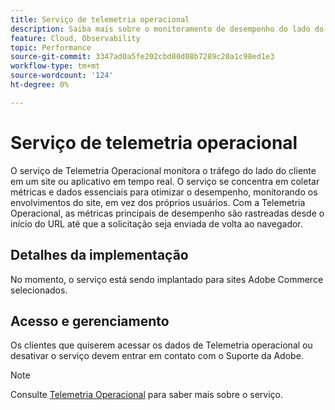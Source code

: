 ```yaml
---
title: Serviço de telemetria operacional
description: Saiba mais sobre o monitoramento de desempenho do lado do cliente para Adobe Commerce em vitrines de infraestrutura em nuvem.
feature: Cloud, Observability
topic: Performance
source-git-commit: 3347ad0a5fe202cbd80d08b7289c20a1c98ed1e3
workflow-type: tm+mt
source-wordcount: '124'
ht-degree: 0%

---
```



# Serviço de telemetria operacional

O serviço de Telemetria Operacional monitora o tráfego do lado do cliente em um site ou aplicativo em tempo real. O serviço se concentra em coletar métricas e dados essenciais para otimizar o desempenho, monitorando os envolvimentos do site, em vez dos próprios usuários. Com a Telemetria Operacional, as métricas principais de desempenho são rastreadas desde o início do URL até que a solicitação seja enviada de volta ao navegador.

## Detalhes da implementação

No momento, o serviço está sendo implantado para sites Adobe Commerce selecionados.

## Acesso e gerenciamento

Os clientes que quiserem acessar os dados de Telemetria operacional ou desativar o serviço devem entrar em contato com o Suporte da Adobe.

>[!NOTE]
>
>Consulte [Telemetria Operacional](https://www.aem.live/docs/operational-telemetry) para saber mais sobre o serviço.
